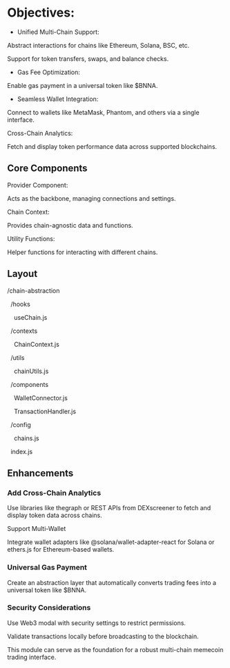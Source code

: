 # Objectives:

- Unified Multi-Chain Support:

Abstract interactions for chains like Ethereum, Solana, BSC, etc.

Support for token transfers, swaps, and balance checks.

- Gas Fee Optimization:

Enable gas payment in a universal token like $BNNA.

- Seamless Wallet Integration:

Connect to wallets like MetaMask, Phantom, and others via a single interface.

Cross-Chain Analytics:

Fetch and display token performance data across supported blockchains.

## Core Components

Provider Component:

Acts as the backbone, managing connections and settings.

Chain Context:

Provides chain-agnostic data and functions.

Utility Functions:

Helper functions for interacting with different chains.

## Layout

/chain-abstraction

  /hooks

    useChain.js

  /contexts

    ChainContext.js

  /utils

    chainUtils.js

  /components

    WalletConnector.js

    TransactionHandler.js

  /config

    chains.js

  index.js

## Enhancements

### Add Cross-Chain Analytics

Use libraries like thegraph or REST APIs from DEXscreener to fetch and display token data across chains.

Support Multi-Wallet

Integrate wallet adapters like @solana/wallet-adapter-react for Solana or ethers.js for Ethereum-based wallets.

### Universal Gas Payment

Create an abstraction layer that automatically converts trading fees into a universal token like $BNNA.

### Security Considerations

Use Web3 modal with security settings to restrict permissions.

Validate transactions locally before broadcasting to the blockchain.

This module can serve as the foundation for a robust multi-chain memecoin trading interface.

